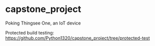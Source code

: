 # capstone_project
Poking Thingsee One, an IoT device

Protected build testing: https://github.com/Python1320/capstone_project/tree/protected-test
